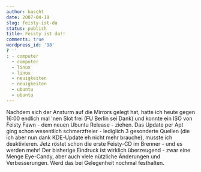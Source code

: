 ```yaml
---
author: bascht
date: 2007-04-19
slug: feisty-ist-da
status: publish
title: Feisty ist da!!
comments: true
wordpress_id: '98'
? ''
: - computer
  - computer
  - linux
  - linux
  - neuigkeiten
  - neuigkeiten
  - ubuntu
  - ubuntu
---
```


Nachdem sich der Ansturm auf die Mirrors gelegt hat, hatte ich
heute gegen 16:00 endlich mal 'nen Slot frei (FU Berlin sei Dank)
und konnte ein ISO von Feisty Fawn - dem neuen Ubuntu Release -
ziehen. Das Update per Apt ging schon wesentlich schmerzfreier -
lediglich 3 gesonderte Quellen (die ich aber nun dank KDE-Update eh
nicht mehr brauche), musste ich deaktivieren. Jetz röstet schon die
erste Feisty-CD im Brenner - und es werden mehr! Der bisherige
Eindruck ist wirklich überzeugend - zwar eine Menge Eye-Candy, aber
auch viele nützliche Änderungen und Verbesserungen. Werd das bei
Gelegenheit nochmal festhalten.


